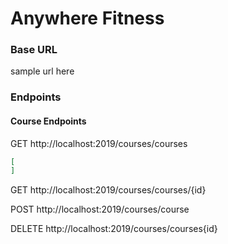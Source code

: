 # Anywhere Fitness

### Base URL

sample url here

### Endpoints

#### Course Endpoints

GET http://localhost:2019/courses/courses

```JSON
[
]
```
GET http://localhost:2019/courses/courses/{id}

POST http://localhost:2019/courses/course

DELETE http://localhost:2019/courses/courses{id}